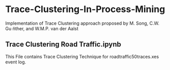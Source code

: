 # Trace-Clustering-In-Process-Mining
Implementation of Trace Clustering approach proposed by M. Song, C.W. Gu ̈nther, and W.M.P. van der Aalst
## Trace Clustering Road Traffic.ipynb
This File contains Trace Clustering Technique for roadtraffic50traces.xes event log.
